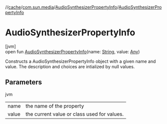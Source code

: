 //[cache](../../../index.md)/[com.sun.media](../index.md)/[AudioSynthesizerPropertyInfo](index.md)/[AudioSynthesizerPropertyInfo](-audio-synthesizer-property-info.md)

# AudioSynthesizerPropertyInfo

[jvm]\
open fun [AudioSynthesizerPropertyInfo](-audio-synthesizer-property-info.md)(name: [String](https://docs.oracle.com/javase/8/docs/api/java/lang/String.html), value: [Any](https://kotlinlang.org/api/latest/jvm/stdlib/kotlin/-any/index.html))

Constructs a AudioSynthesizerPropertyInfo object with a given name and value. The description and choices are intialized by null values.

## Parameters

jvm

| | |
|---|---|
| name | the name of the property |
| value | the current value or class used for values. |
